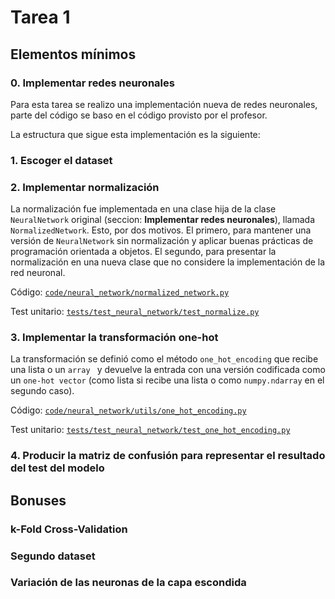 # Tarea 1

<Introduccion>

## Elementos mínimos

### 0. Implementar redes neuronales

Para esta tarea se realizo una implementación nueva de redes neuronales, parte del código se baso en el código provisto por el profesor.

La estructura que sigue esta implementación es la siguiente:

<Altoque Bodoque>

### 1. Escoger el dataset



### 2. Implementar normalización

La normalización fue implementada en una clase hija de la clase `NeuralNetwork` original (seccion: **Implementar redes neuronales**), llamada `NormalizedNetwork`. Esto, por dos motivos. El primero, para mantener una versión de `NeuralNetwork` sin normalización y aplicar buenas prácticas de programación orientada a objetos. El segundo, para presentar la normalización en una nueva clase que no considere la implementación de la red neuronal.

Código: [`code/neural_network/normalized_network.py`](https://github.com/StarBrand/CC5114-Tareas/tree/master/code/neural_network/normalized_network.py)

Test unitario: [`tests/test_neural_network/test_normalize.py`](https://github.com/StarBrand/CC5114-Tareas/tree/master/tests/test_neural_network/test_normalize.py)

### 3.  Implementar la transformación one-hot

La transformación se definió como el método `one_hot_encoding` que recibe una lista o un `array ` y devuelve la entrada con una versión codificada como un `one-hot vector` (como lista si recibe una lista o como `numpy.ndarray` en el segundo caso).

Código: [`code/neural_network/utils/one_hot_encoding.py`](https://github.com/StarBrand/CC5114-Tareas/tree/master/code/neural_network/utils/one_hot_encoding.py)

Test unitario: [`tests/test_neural_network/test_one_hot_encoding.py`](https://github.com/StarBrand/CC5114-Tareas/tree/master/tests/test_neural_network/test_one_hot_encoding.py)

### 4. Producir la matriz de confusión para representar el resultado del test del modelo

## Bonuses

### k-Fold Cross-Validation

### Segundo dataset

### Variación de las neuronas de la capa escondida

